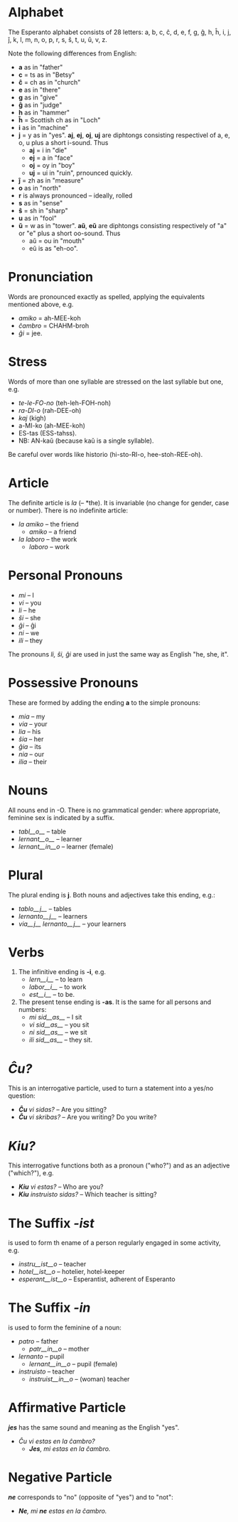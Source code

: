 # Alphabet

The Esperanto alphabet consists of 28 letters: a, b, c, ĉ, d, e, f, g, ĝ, h, ĥ, i, j, ĵ, k, l, m, n, o, p, r, s, ŝ, t, u, ŭ, v, z.

Note the following differences from English:

- __a__ as in "father"
- __c__ = ts as in "Betsy"
- __ĉ__ = ch as in "church"
- __e__ as in "there"
- __g__ as in "give"
- __ĝ__ as in "judge"
- __h__ as in "hammer"
- __ĥ__ = Scottish ch as in "Loch"
- __i__ as in "machine"
- __j__ = y as in "yes". __aj__, __ej__, __oj__, __uj__ are diphtongs consisting respectivel of a, e, o, u plus a short i-sound. Thus
	- __aj__ = i in "die"
	- __ej__ = a in "face"
	- __oj__ = oy in "boy"
	- __uj__ = ui in "ruin", prnounced quickly.
- __ĵ__ = zh  as in "measure"
- __o__  as in "north"
- __r__ is always pronounced – ideally, rolled
- __s__ as in "sense"
- __ŝ__ = sh in "sharp"
- __u__ as in "fool"
- __ŭ__ = w as in "tower". __aŭ__, __eŭ__ are diphtongs consisting respectively of "a" or "e" plus a short oo-sound. Thus
	- aŭ = ou in "mouth"
	- eŭ is as "eh-oo".


# Pronunciation

Words are pronounced exactly as spelled, applying the equivalents mentioned above, e.g.

- *amiko* = ah-MEE-koh
- *ĉambro* = CHAHM-broh
- *ĝi* = jee.

# Stress

Words of more than one syllable are stressed on the last syllable but one, e.g.

- *te-le-FO-no* (teh-leh-FOH-noh)
- *ra-DI-o* (rah-DEE-oh)
- *kaj* (kigh)
- a-MI-ko (ah-MEE-koh)
- ES-tas (ESS-tahss).
- NB: AN-kaŭ (because kaŭ is a single syllable).

Be careful over words like historio (hi-sto-RI-o, hee-stoh-REE-oh).

# Article

The definite article is *la* (– *the). It is invariable (no change for gender, case or number). There is no indefinite article:

- *la amiko* – the friend
  - *amiko* – a friend
- *la laboro* – the work
  - *laboro* – work

# Personal Pronouns

- *mi* – I
- *vi* – you
- *li* – he
- *ŝi* – she
- *ĝi* – ĝi
- *ni* – we
- *ili* – they

The pronouns *li, ŝi, ĝi* are used in just the same way as English "he, she, it".

# Possessive Pronouns

These are formed by adding the ending __a__ to the simple pronouns:

- *mia* – my
- *via* – your
- *lia* – his
- *ŝia* – her
- *ĝia* – its
- *nia* – our
- *ilia* – their

# Nouns

All nouns end in -O. There is no grammatical gender: where appropriate, feminine sex is indicated by a suffix.

- *tabl__o__* – table
- *lernant__o__* – learner
- *lernant__in__o* – learner (female)

# Plural

The plural ending is __j__. Both nouns and adjectives take this ending, e.g.:

- *tablo__j__* – tables
- *lernanto__j__* – learners
- *via__j__ lernanto__j__* – your learners

# Verbs

1. The infinitive ending is __-i__, e.g.
   - *lern__i__* – to learn
   - *labor__i__* – to work
   - *est__i__* – to be.
2. The present tense ending is __-as__. It is the same for all persons and numbers:
   - *mi sid__as__* – I sit
   - *vi sid__as__* – you sit
   - *ni sid__as__* – we sit
   - *ili sid__as__* – they sit.

# *Ĉu?*

This is an interrogative particle, used to turn a statement into a yes/no question:

- *__Ĉu__ vi sidas?* – Are you sitting?
- *__Ĉu__ vi skribas?* – Are you writing? Do you write?

# *Kiu?*

This interrogative functions both as a pronoun ("who?") and as an adjective ("which?"), e.g.

- *__Kiu__ vi estas?* – Who are you?
- *__Kiu__ instruisto sidas?* – Which teacher is sitting?


# The Suffix *-ist*

is used to form th ename of a person regularly engaged in some activity, e.g.


- *instru__ist__o* – teacher
- *hotel__ist__o* – hotelier, hotel-keeper
- *esperant__ist__o* – Esperantist, adherent of Esperanto


# The Suffix *-in*

is used to form the feminine of a noun:

- *patro* – father
    - *patr__in__o* – mother
- *lernanto* – pupil
    - *lernant__in__o* – pupil (female)
- *instruisto* – teacher
    - *instruist__in__o* – (woman) teacher

# Affirmative Particle

*__jes__* has the same sound and meaning as the English "yes".

- *Ĉu vi estas en la ĉambro?* 
  - *__Jes__, mi estas en la ĉambro.* 

# Negative Particle

*__ne__* corresponds to "no" (opposite of "yes") and to "not":

- *__Ne__, mi __ne__ estas en la ĉambro.* 
